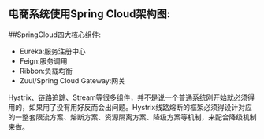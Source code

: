 ## 电商系统使用Spring Cloud架构图:


##SpringCloud四大核心组件:
* Eureka:服务注册中心
* Feign:服务调用
* Ribbon:负载均衡
* Zuul/Spring Cloud Gateway:网关

Hystrix、链路追踪、Stream等很多组件，并不是说一个普通系统刚开始就必须得用的，如果用了没有用好反而会出问题。Hystrix线路熔断的框架必须得设计对应的一整套限流方案、熔断方案、资源隔离方案、降级方案等机制，来配合降级机制来做。